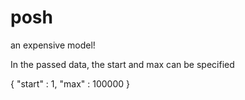# posh



an expensive model!

In the passed data, the start and max can be specified

{
    "start" : 1,
    "max"   : 100000
}
